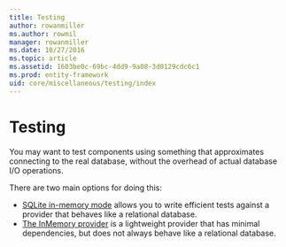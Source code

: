 ```yaml
---
title: Testing
author: rowanmiller
ms.author: rowmil
manager: rowanmiller
ms.date: 10/27/2016
ms.topic: article
ms.assetid: 1603be0c-69bc-4dd9-9a08-3d0129cdc6c1
ms.prod: entity-framework
uid: core/miscellaneous/testing/index
---
```


# Testing

You may want to test components using something that approximates connecting to the real database, without the overhead of actual database I/O operations.

There are two main options for doing this:
 * [SQLite in-memory mode](sqlite.md) allows you to write efficient tests against a provider that behaves like a relational database.
 * [The InMemory provider](in-memory.md) is a lightweight provider that has minimal dependencies, but does not always behave like a relational database.
